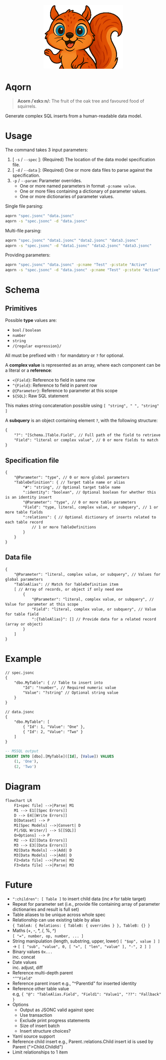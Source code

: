 <div align="center">

![Ace](ace-256.png)

</div>

# Aqorn
> **Acorn /ˈeɪkɔːn/:** The fruit of the oak tree and favoured food of squirrels.

Generate complex SQL inserts from a human-readable data model.

# Usage
The command takes 3 input parameters:
1. [ `-s` / `--spec` ]: (Required) The location of the data model specification file.
2. [ `-d` / `--data` ]: (Required) One or more data files to parse against the specification.
3. `-p` / `--param`: Parameter overrides.
   - One or more named parameters in format `-p:name value`.
   - One or more files containing a dictionary of parameter values.
   - One or more dictionaries of parameter values.

Single file parsing:  
```sh
aqorn "spec.jsonc" "data.jsonc"
aqorn -s "spec.jsonc" -d "data.jsonc"
```

Multi-file parsing:  
```sh
aqorn "spec.jsonc" "data1.jsonc" "data2.jsonc" "data3.jsonc"
aqorn -s "spec.jsonc" -d "data1.jsonc" "data2.jsonc" "data3.jsonc"
```

Providing parameters:
```sh
aqorn "spec.jsonc" "data.jsonc" -p:name "Test" -p:state "Active"
aqorn -s "spec.jsonc" -d "data.jsonc" -p:name "Test" -p:state "Active"
```

# Schema

## Primitives
Possible **type** values are:
* `bool` / `boolean`
* `number`
* `string`
* `/{regular expression}/`

All must be prefixed with `!` for mandatory or `?` for optional.

A **complex value** is represented as an array, where each component can be a literal or a **reference**:
* `<{Field}`: Reference to field in same row
* `^{Field}`: Reference to field in parent row
* `@{Parameter}`: Reference to parameter at this scope
* `${SQL}`: Raw SQL statement

This makes string concatenation possible using `[ "string", " ", "string" ]`

A **subquery** is an object containing element `?`, with the following structure:
```jsonc
{
    "?": "[Schema.]Table.Field", // Full path of the field to retrieve
    "Field": "literal or complex value", // 0 or more fields to match
}
```

## Specification file
```jsonc
{
    "@Parameter": "type", // 0 or more global parameters
    "TableDefinition": { // Target table name or alias
        "#": "string", // Optional target table name
        ":identity": "boolean", // Optional boolean for whether this is an identity insert
        "@Parameter": "type", // 0 or more table parameters
        "Field": "type, literal, complex value, or subquery", // 1 or more table fields
        ":relations": { // Optional dictionary of inserts related to each table record
            // 1 or more TableDefinitions
        }
    }
}
```

## Data file
```jsonc
{
    "@Parameter": "literal, complex value, or subquery", // Values for global parameters
    "TableAlias": // Match for TableDefinition item
    [ // Array of records, or object if only need one
        {
            "@Parameter": "literal, complex value, or subquery", // Value for parameter at this scope
            "Field": "literal, complex value, or subquery", // Value for table field
            ":{TableAlias}": [] // Provide data for a related record (array or object)
        }
    ]
}
```

# Example
```jsonc
// spec.jsonc
{
    "dbo.MyTable": { // Table to insert into
        "Id": "!number", // Required numeric value
        "Value": "?string" // Optional string value
    }
}
```
```jsonc
// data.jsonc
{
    "dbo.MyTable": [
        { "Id": 1, "Value": "One" },
        { "Id": 2, "Value": "Two" }
    ]
}
```

```sql
-- MSSQL output
INSERT INTO [dbo].[MyTable]([Id], [Value]) VALUES
    (1, 'One'),
    (2, 'Two')
```

# Diagram
```mermaid
flowchart LR
    F1>spec file] -->|Parse| M1
    M1 --> E1[[Spec Errors]]
    D --> E4[[Write Errors]]
    D[Dataset] --> P
    M1[Spec Models] -->|Convert| D
    P[/SQL Writer/] --> S[[SQL]]
    O>Options] --> P
    M2 --> E2[[Data Errors]]
    M3 --> E3[[Data Errors]]
    M2[Data Models] -->|Add| D
    M3[Data Models] -->|Add| D
    F2>data file] -->|Parse| M2
    F3>data file] -->|Parse| M3
```

# Future
* `":children": [ Table ]` to insert child data (inc `#` for table target)
* Repeat for parameter set (i.e., provide file containing array of parameter dictionaries and result is full set)
* Table aliases to be unique across whole spec
* Relationship can use existing table by alias  
    `{ TableA: { Relations: { TableB: { overrides } }, TableB: {} }`
* Maths (+, -, *, /, %, ^)  
    `[ "=", number, op, number, ... ]`
* String manipulation (length, substring, upper, lower)
    `[ "$op", value ] ]` -> `[ [ "sub", "value", 0, [ "=", [ "len", "value" ], "-", 2 ] ]`
* Binary values `0x...`  
    inc. concat
* Date values  
    inc. adjust, diff
* Reference multi-depth parent  
    `"^^Field"`
* Reference parent insert
    e.g., "^ParentId" for inserted identity
* Reference other table value  
    e.g, `{ "@": "TableAlias.Field", "Field1": "Value1", "??": "Fallback" }`
* Options
    * Output as JSONC valid against spec
    * Use transaction
    * Exclude print progress statements
    * Size of insert batch
    * Insert structure choices?
* Yaml source support
* Reference child insert
    e.g., Parent.:relations.Child insert id is used by Parent (">Child.ChildId")
* Limit relationships to 1 item